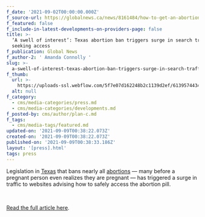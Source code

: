 ```yaml
---
f_date: '2021-09-02T00:00:00.000Z'
f_source-url: https://globalnews.ca/news/8161484/how-to-get-an-abortion-texas-ban/
f_featured: false
f_include-in-latest-developments-on-providers-page: false
title: >-
  ‘A swell of interest’: Texas abortion ban triggers surge in search traffic
  seeking access
f_publication: Global News
f_author-2: ' Amanda Connolly '
slug: >-
  a-swell-of-interest-texas-abortion-ban-triggers-surge-in-search-traffic-seeking-access
f_thumb:
  url: >-
    https://uploads-ssl.webflow.com/5f7e07d162248b2c1139d2ef/61395744340b56f2e0f43bbf_Screen%20Shot%202021-09-08%20at%206.40.03%20PM.png
  alt: null
f_category:
  - cms/media-categories/press.md
  - cms/media-categories/developments.md
f_posted-by: cms/author/plan-c.md
f_tags:
  - cms/media-tags/featured.md
updated-on: '2021-09-09T00:38:22.073Z'
created-on: '2021-09-09T00:38:22.073Z'
published-on: '2021-09-09T00:38:33.186Z'
layout: '[press].html'
tags: press
---
```


Legislation in [Texas](http://globalnews.ca/tag/Texas) that bans nearly all [abortions](http://globalnews.ca/tag/abortion) — many before a pregnant person even realizes they are pregnant — has triggered a surge in traffic to websites advising how to safely access the abortion pill.

‍

[Read the full article here](https://globalnews.ca/news/8161484/how-to-get-an-abortion-texas-ban/).
